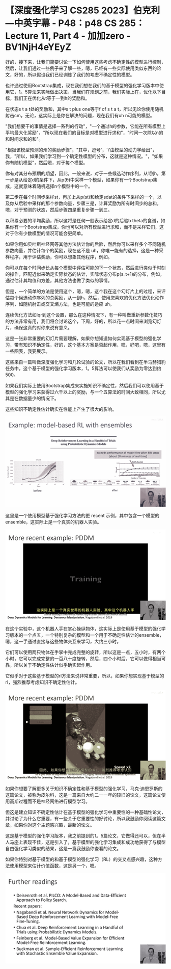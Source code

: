 # 【深度强化学习 CS285 2023】伯克利—中英字幕 - P48：p48 CS 285： Lecture 11, Part 4 - 加加zero - BV1NjH4eYEyZ

好的，接下来，让我们简要讨论一下如何使用这些考虑不确定性的模型进行控制，然后，让我们通过一些例子来了解一些，嗯，已经有一些实际使用类似东西的论文，好的，所以假设我们已经训练了我们的考虑不确定性的模型。

也许通过使用Bootstrap集成，现在我们想在我们的基于模型的强化学习版本中使用它，1。5算法来实际做出决策，当我们在规划之前，我们实际上在，优化以下目标，我们正在优化从t等于一到h的奖励和。

在状态s t a t处的奖励和，其中s t plus one等于f of s t a t，所以无论你使用随机射击cm，无论，这实际上是你在解决的问题，现在我们有uh n可能的模型。

"我们想要干的事情是选择一系列的行动"，"一个通过h的参数，它能在所有模型上平均最大化奖励"，"所以现在我们的目标是对模型进行求和"，"时间一次除以n的和时间求和的和"。

"根据该模型预测的州的奖励步骤"，"其中，逗号'，'i'由模型的动力学给出"，我，"所以，如果我们学习到一个确定性模型的分布，这就是这种情况。"，"如果你有随机模型"，然后嗯，对于每个模型。

你有对其分布预期的期望，因此，一般来说，对于一些候选动作序列，从1到h，第一步是从给定d的条件下，从p(θ)中采样一个模型，如果你有一个Bootstrap集成，这就意味着随机选择n个模型中的一个。

第二步在每个时间步采样st，再加上从p(st)和给定sdat的条件下采样的一个，以及你从后验中采样的那个参数向量，步骤三是，计算奖励为所有时间步的总和，嗯，对于预测的状态，然后步骤四是重复步骤一到三。

以积累必要的平均奖励，所以这将是任何一般表示给定d的后验b theta的食谱，如果你有一个Bootstrap集成，你也可以对所有模型进行求和，而不是采样它们，这对于你有少数模型的情况可能会更简单。

如果你用如贝叶斯神经网等其他方法估计你的后验，然后你可以采样多个不同随机参数向量，并估计每个的奖励，现在这不是 uh，你唯一能有的选择，这是一种采样程序，用于评估奖励，你可以想象其他程序，例如。

你可以在每个时间步长从每个模型中评估可能的下一个状态，然后进行类似于时刻的操作，匹配近似来确定实际状态的估计，实际状态分布p(s_t+1)的分布，例如，通过估计其均值和方差，其他方法也做了类似的事情。

但是，一个简单的方法是使用这个，嗯，嗯，这个我在这个幻灯片上的过程，来评估每个候选动作序列的总奖励，从一到h，然后，使用您喜欢的优化方法优化动作序列，如随机射击或交叉熵方法，也是可能的适应 uh。

连续优化方法如lqr到这个设置，那么在这种情况下，有一种叫做重新参数化技巧的方法非常有用，我们将会讨论这个，下周，好的，所以花一点时间来浏览幻灯片，确保这真的对你来说有意义。

这是一张非常重要的幻灯片需要理解，如果你想知道如何实现基于模型的强化学习，带有知识不确定性，好的，这个基本方案是否起作用，嗯，好吧，嗯，这里有一些图表，我要展示。

这些来自一篇叫做深度强化学习和几轮试验的论文，所以在我们看到在半马赫猎豹任务中，这个基于模型的强化学习版本，1。5算法可以使我们从奖励为零达到约500。

如果我们实际上使用Bootstrap集成来实施知识不确定性，然后我们可以使用基于模型的强化学习来获得过六千以上的奖励，与一个五算法的时间大致相同，所以尤其是在数据量少的情况下。

这些知识不确定性估计确实在性能上产生了很大的影响。

![](img/9ed37f80d2ed4799486727214184e0f2_1.png)

这里是一个使用模型基于强化学习方法的更 recent 示例，其中包含一个模型的ensemble，这实际上是一个真实的机器人实验。



![](img/9ed37f80d2ed4799486727214184e0f2_3.png)

在这个实验中，这个机器人手在掌心操纵物体，这实际上是使用基于模型的强化学习版本的一个点五，一个特别复杂的模型和一个用于不确定性估计的ensemble，嗯，这一手通过直接与这些物体交互来学习，大约三小时。

它们可以使用两只物体在手掌中完成完整的旋转，所以这是一点，五小时，有两个小时，它可以完成完整的一百八十度旋转，然后，四个小时后，它可以做得相当可靠，所以关于不确定性估计似乎确实起作用。

它似乎对于这些基于模型的rl方法来说非常重要，所以，如果你想实现基于模型的rl，强烈推荐考虑知识不确定性估计。



![](img/9ed37f80d2ed4799486727214184e0f2_5.png)

如果你想要了解更多关于知识不确定性和基于模型的强化学习，马克·迪恩罗斯的这篇论文，被称为皮尔科，这是一篇来自大约二一一年的较旧的论文，这篇论文使用高斯过程而不是神经网络进行模型学习。

但这是建立知识不确定性估计在基于模型的强化学习中重要性的一种基础性论文，并讨论了为什么它重要，有一些关于它重要性的好讨论，所以我鼓励你阅读这篇文章，如果你对这个主题感兴趣，最新的论文。

这是基于模型的强化学习版本，我之前提到的1。5篇论文，它做得还可以，但在半人马座上表现不佳，这是引入了，基于模型的强化学习集成和成功地获得了与模型自由强化学习类似的结果，这是一篇我鼓励你查看的论文。

如果你特别对基于模型的和基于模型的强化学习（RL）的交叉点感兴趣，这种方法使用模型来估计价值函数，这是另一个，嗯。



![](img/9ed37f80d2ed4799486727214184e0f2_7.png)